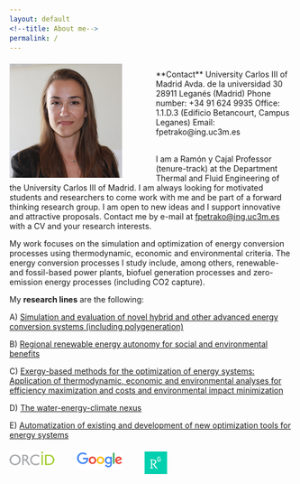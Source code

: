 ```yaml
---
layout: default
<!--title: About me-->
permalink: /
---
```


<!-- ![Fontina Petrakopoulou](/files/1_.png){:style="float: left;margin-right: 20px;margin-top: 7px;" width="50px"} -->
<img src="/files/4.png" alt="Fontina Petrakopoulou" width="200px" style="float: left;margin-right: 60px;margin-top: 7px;margin-bottom: 5px">

<br>
**Contact**   
University Carlos III of Madrid 
Avda. de la universidad 30  
28911 Leganés (Madrid)  
Phone number: +34 91 624 9935   
Office: 1.1.D.3 (Edificio Betancourt, Campus Leganes)   
Email: fpetrako@ing.uc3m.es
<br> <br>

I am a Ramón y Cajal Professor (tenure-track) at the Department Thermal and Fluid Engineering of the University Carlos III of Madrid. I am always looking for motivated students and researchers to come work with me and be part of a forward thinking research group. I am open to new ideas and I support innovative and attractive proposals. Contact me by e-mail at fpetrako@ing.uc3m.es with a CV and your research interests.  

My work focuses on the simulation and optimization of energy conversion processes using thermodynamic, economic and environmental criteria. The energy conversion processes I study include, among others, renewable- and fossil-based power plants, biofuel generation processes and zero-emission energy processes (including CO2 capture). 

My **research lines** are the following:

A) [Simulation and evaluation of novel hybrid and other advanced energy conversion systems (including polygeneration)](http://fontina-petrakopoulou.github.io/researchlineA/)

B) [Regional renewable energy autonomy for social and environmental benefits](http://fontina-petrakopoulou.github.io/researchlineB/)

C) [Exergy-based methods for the optimization of energy systems: Application of thermodynamic, economic and environmental analyses for efficiency maximization and costs and environmental impact minimization](http://fontina-petrakopoulou.github.io/researchlineC/)

D) [The water-energy-climate nexus](http://fontina-petrakopoulou.github.io/researchlineD/)

E) [Automatization of existing and development of new optimization tools for energy systems](http://fontina-petrakopoulou.github.io/researchlineE/)

[<img src="/files/orcid-logo.png" alt="Fontina Petrakopoulou" width="80px" style="float: left;margin-right: 40px;margin-top: 7px;">](http://orcid.org/0000-0001-6878-4591)
[<img src="/files/googlelogo.png" alt="Fontina Petrakopoulou" width="80px" style="float: left;margin-right: 40px;margin-top: 7px;">](https://scholar.google.es/citations?user=LLgloUsAAAAJ&amp;hl=en)
[<img src="/files/researchgate-dss.png" alt="Fontina Petrakopoulou" width="40px" style="float: left;margin-right: 20px;margin-top: 7px;">](https://www.researchgate.net/profile/Fontina_Petrakopoulou)    

